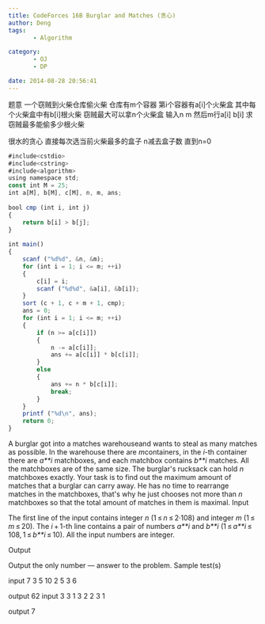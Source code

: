 ```yaml
---
title: CodeForces 16B Burglar and Matches (贪心)
author: Deng
tags: 
       - Algorithm

category: 
       - OJ
       - DP

date: 2014-08-28 20:56:41
---
```

题意 一个窃贼到火柴仓库偷火柴 仓库有m个容器 第i个容器有a[i]个火柴盒 其中每个火柴盒中有b[i]根火柴 窃贼最大可以拿n个火柴盒 输入n m 然后m行a[i] b[i] 求窃贼最多能偷多少根火柴

很水的贪心 直接每次选当前火柴最多的盒子 n减去盒子数 直到n=0

```js 
#include<cstdio>  
#include<cstring>  
#include<algorithm>  
using namespace std;  
const int M = 25;  
int a[M], b[M], c[M], n, m, ans;  
  
bool cmp (int i, int j)  
{  
    return b[i] > b[j];  
}  
  
int main()  
{  
    scanf ("%d%d", &n, &m);  
    for (int i = 1; i <= m; ++i)  
    {  
        c[i] = i;  
        scanf ("%d%d", &a[i], &b[i]);  
    }  
    sort (c + 1, c + m + 1, cmp);  
    ans = 0;  
    for (int i = 1; i <= m; ++i)  
    {  
        if (n >= a[c[i]])  
        {  
            n -= a[c[i]];  
            ans += a[c[i]] * b[c[i]];  
        }  
        else  
        {  
            ans += n * b[c[i]];  
            break;  
        }  
    }  
    printf ("%d\n", ans);  
    return 0;  
}
```

A burglar got into a matches warehouseand wants to steal as many matches as possible. In the warehouse there are *m*containers, in the *i*-th container there are *a**i* matchboxes, and each matchbox contains *b**i* matches. All the matchboxes are of the same size. The burglar's rucksack can hold *n* matchboxes exactly. Your task is to find out the maximum amount of matches that a burglar can carry away. He has no time to rearrange matches in the matchboxes, that's why he just chooses not more than *n* matchboxes so that the total amount of matches in them is maximal.
Input

The first line of the input contains integer *n* (1 ≤ *n* ≤ 2·108) and integer *m* (1 ≤ *m* ≤ 20). The *i* + 1-th line contains a pair of numbers *a**i* and *b**i* (1 ≤ *a**i* ≤ 108, 1 ≤ *b**i* ≤ 10). All the input numbers are integer.

Output

Output the only number — answer to the problem.
Sample test(s)

input 7 3 5 10 2 5 3 6

output 62
input 3 3 1 3 2 2 3 1

output 7

﻿﻿